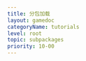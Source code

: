 ```yaml
---
title: 分包加载
layout: gamedoc
categoryName: tutorials
level: root
topic: subpackages
priority: 10-00
---
```

